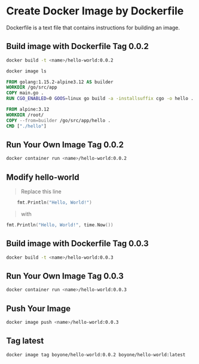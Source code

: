 # Create Docker Image by Dockerfile

Dockerfile is a text file that contains instructions for building an image.

## Build image with Dockerfile Tag 0.0.2

```sh
docker build -t <name>/hello-world:0.0.2
```

```sh
docker image ls
```

```dockerfile
FROM golang:1.15.2-alpine3.12 AS builder
WORKDIR /go/src/app
COPY main.go .
RUN CGO_ENABLED=0 GOOS=linux go build -a -installsuffix cgo -o hello .

FROM alpine:3.12
WORKDIR /root/
COPY --from=builder /go/src/app/hello .
CMD ["./hello"]
```

## Run Your Own Image Tag 0.0.2

```sh
docker container run <name>/hello-world:0.0.2
```

## Modify hello-world

> Replace this line

```go
    fmt.Println("Hello, World!")
```

> with

```go
fmt.Println("Hello, World!", time.Now())
```

## Build image with Dockerfile Tag 0.0.3

```sh
docker build -t <name>/hello-world:0.0.3
```

## Run Your Own Image Tag 0.0.3

```sh
docker container run <name>/hello-world:0.0.3
```

## Push Your Image

```sh
docker image push <name>/hello-world:0.0.3
```

## Tag latest

```sh
docker image tag boyone/hello-world:0.0.2 boyone/hello-world:latest
```
